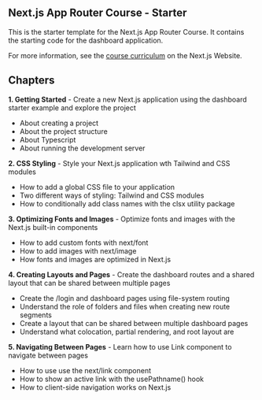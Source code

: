 ## Next.js App Router Course - Starter

This is the starter template for the Next.js App Router Course. It contains the starting code for the dashboard application.

For more information, see the [course curriculum](https://nextjs.org/learn) on the Next.js Website.

## Chapters

**1. Getting Started** - Create a new Next.js application using the dashboard starter example and explore the project

- About creating a project
- About the project structure
- About Typescript
- About running the development server

**2. CSS Styling** - Style your Next.js application wth Tailwind and CSS modules

- How to add a global CSS file to your application
- Two different ways of styling: Tailwind and CSS modules
- How to conditionally add class names with the clsx utility package

**3. Optimizing Fonts and Images** - Optimize fonts and images with the Next.js built-in components

- How to add custom fonts with next/font
- How to add images with next/image
- How fonts and images are optimized in Next.js

**4. Creating Layouts and Pages** - Create the dashboard routes and a shared layout that can be shared between multiple pages

- Create the /login and dashboard pages using file-system routing
- Understand the role of folders and files when creating new route segments
- Create a layout that can be shared between multiple dashboard pages
- Understand what colocation, partial rendering, and root layout are

**5. Navigating Between Pages** - Learn how to use Link component to navigate between pages

- How to use use the next/link component
- How to show an active link with the usePathname() hook
- How to client-side navigation works on Next.js
